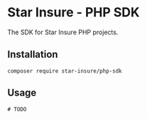 # Star Insure - PHP SDK
The SDK for Star Insure PHP projects.

## Installation
```
composer require star-insure/php-sdk
```

## Usage
```
# TODO
```
